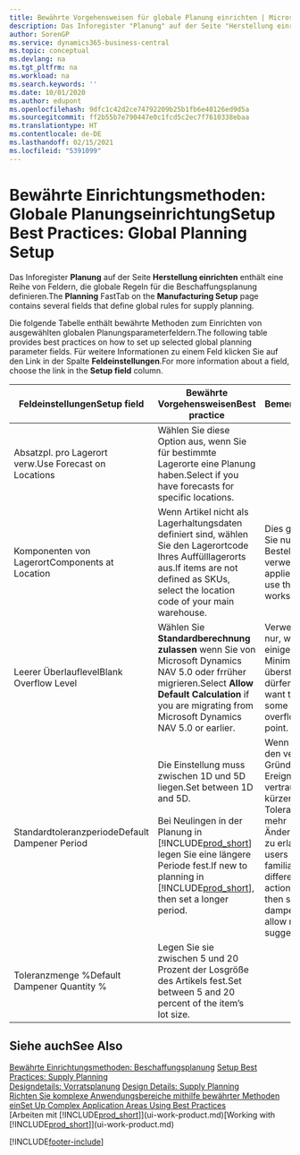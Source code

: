 ```yaml
---
title: Bewährte Vorgehensweisen für globale Planung einrichten | Microsoft Docs
description: Das Inforegister "Planung" auf der Seite "Herstellung einrichten" enthält eine Reihe von Feldern, die globale Regeln für die Beschaffungsplanung definieren.
author: SorenGP
ms.service: dynamics365-business-central
ms.topic: conceptual
ms.devlang: na
ms.tgt_pltfrm: na
ms.workload: na
ms.search.keywords: ''
ms.date: 10/01/2020
ms.author: edupont
ms.openlocfilehash: 9dfc1c42d2ce74792209b25b1fb6e48126ed9d5a
ms.sourcegitcommit: ff2b55b7e790447e0c1fcd5c2ec7f7610338ebaa
ms.translationtype: HT
ms.contentlocale: de-DE
ms.lasthandoff: 02/15/2021
ms.locfileid: "5391099"
---
```

# <a name="setup-best-practices-global-planning-setup"></a><span data-ttu-id="bc5d7-103">Bewährte Einrichtungsmethoden: Globale Planungseinrichtung</span><span class="sxs-lookup"><span data-stu-id="bc5d7-103">Setup Best Practices: Global Planning Setup</span></span>
<span data-ttu-id="bc5d7-104">Das Inforegister **Planung** auf der Seite **Herstellung einrichten** enthält eine Reihe von Feldern, die globale Regeln für die Beschaffungsplanung definieren.</span><span class="sxs-lookup"><span data-stu-id="bc5d7-104">The **Planning** FastTab on the **Manufacturing Setup** page contains several fields that define global rules for supply planning.</span></span>  

 <span data-ttu-id="bc5d7-105">Die folgende Tabelle enthält bewährte Methoden zum Einrichten von ausgewählten globalen Planungsparameterfeldern.</span><span class="sxs-lookup"><span data-stu-id="bc5d7-105">The following table provides best practices on how to set up selected global planning parameter fields.</span></span> <span data-ttu-id="bc5d7-106">Für weitere Informationen zu einem Feld klicken Sie auf den Link in der Spalte **Feldeinstellungen**.</span><span class="sxs-lookup"><span data-stu-id="bc5d7-106">For more information about a field, choose the link in the **Setup field** column.</span></span>  

|<span data-ttu-id="bc5d7-107">Feldeinstellungen</span><span class="sxs-lookup"><span data-stu-id="bc5d7-107">Setup field</span></span>|<span data-ttu-id="bc5d7-108">Bewährte Vorgehensweisen</span><span class="sxs-lookup"><span data-stu-id="bc5d7-108">Best practice</span></span>|<span data-ttu-id="bc5d7-109">Bemerkung</span><span class="sxs-lookup"><span data-stu-id="bc5d7-109">Comment</span></span>|  
|-----------------|-------------------|-------------|  
|<span data-ttu-id="bc5d7-110">Absatzpl. pro Lagerort verw.</span><span class="sxs-lookup"><span data-stu-id="bc5d7-110">Use Forecast on Locations</span></span>|<span data-ttu-id="bc5d7-111">Wählen Sie diese Option aus, wenn Sie für bestimmte Lagerorte eine Planung haben.</span><span class="sxs-lookup"><span data-stu-id="bc5d7-111">Select if you have forecasts for specific locations.</span></span>||  
|<span data-ttu-id="bc5d7-112">Komponenten von Lagerort</span><span class="sxs-lookup"><span data-stu-id="bc5d7-112">Components at Location</span></span>|<span data-ttu-id="bc5d7-113">Wenn Artikel nicht als Lagerhaltungsdaten definiert sind, wählen Sie den Lagerortcode Ihres Auffülllagerorts aus.</span><span class="sxs-lookup"><span data-stu-id="bc5d7-113">If items are not defined as SKUs, select the location code of your main warehouse.</span></span>|<span data-ttu-id="bc5d7-114">Dies gilt auch, wenn Sie nur den Bestellarbeitsblatt verwenden.</span><span class="sxs-lookup"><span data-stu-id="bc5d7-114">This also applies if you only use the requisition worksheet.</span></span>|  
|<span data-ttu-id="bc5d7-115">Leerer Überlauflevel</span><span class="sxs-lookup"><span data-stu-id="bc5d7-115">Blank Overflow Level</span></span>|<span data-ttu-id="bc5d7-116">Wählen Sie **Standardberechnung zulassen** wenn Sie von Microsoft Dynamics NAV 5.0 oder frrüher migrieren.</span><span class="sxs-lookup"><span data-stu-id="bc5d7-116">Select **Allow Default Calculation** if you are migrating from Microsoft Dynamics NAV 5.0 or earlier.</span></span>|<span data-ttu-id="bc5d7-117">Verwenden Sie dies nur, wenn alle oder einige Artikel den Minimalbestand übersteigen dürfen.</span><span class="sxs-lookup"><span data-stu-id="bc5d7-117">Use only if you want to allow all or some of your items to overflow the reorder point.</span></span>|  
|<span data-ttu-id="bc5d7-118">Standardtoleranzperiode</span><span class="sxs-lookup"><span data-stu-id="bc5d7-118">Default Dampener Period</span></span>|<span data-ttu-id="bc5d7-119">Die Einstellung muss zwischen 1D und 5D liegen.</span><span class="sxs-lookup"><span data-stu-id="bc5d7-119">Set between 1D and 5D.</span></span><br /><br /> <span data-ttu-id="bc5d7-120">Bei Neulingen in der Planung in [!INCLUDE[prod_short](includes/prod_short.md)] legen Sie eine längere Periode fest.</span><span class="sxs-lookup"><span data-stu-id="bc5d7-120">If new to planning in [!INCLUDE[prod_short](includes/prod_short.md)], then set a longer period.</span></span>|<span data-ttu-id="bc5d7-121">Wenn Benutzer mit den verschiedenen Gründen für Ereignismeldungen vertraut sind, dann kürzen Sie die Toleranzperiode, um mehr Änderungsvorschläge zu erlauben.</span><span class="sxs-lookup"><span data-stu-id="bc5d7-121">When users are more familiar with the different reasons for action messages, then shorten the dampener period to allow more change suggestions.</span></span>|  
|<span data-ttu-id="bc5d7-122">Toleranzmenge %</span><span class="sxs-lookup"><span data-stu-id="bc5d7-122">Default Dampener Quantity %</span></span>|<span data-ttu-id="bc5d7-123">Legen Sie sie zwischen 5 und 20 Prozent der Losgröße des Artikels fest.</span><span class="sxs-lookup"><span data-stu-id="bc5d7-123">Set between 5 and 20 percent of the item’s lot size.</span></span>||  

## <a name="see-also"></a><span data-ttu-id="bc5d7-124">Siehe auch</span><span class="sxs-lookup"><span data-stu-id="bc5d7-124">See Also</span></span>  
 <span data-ttu-id="bc5d7-125">[Bewährte Einrichtungsmethoden: Beschaffungsplanung](setup-best-practices-supply-planning.md) </span><span class="sxs-lookup"><span data-stu-id="bc5d7-125">[Setup Best Practices: Supply Planning](setup-best-practices-supply-planning.md) </span></span>  
 <span data-ttu-id="bc5d7-126">[Designdetails: Vorratsplanung](design-details-supply-planning.md) </span><span class="sxs-lookup"><span data-stu-id="bc5d7-126">[Design Details: Supply Planning](design-details-supply-planning.md) </span></span>  
 [<span data-ttu-id="bc5d7-127">Richten Sie komplexe Anwendungsbereiche mithilfe bewährter Methoden ein</span><span class="sxs-lookup"><span data-stu-id="bc5d7-127">Set Up Complex Application Areas Using Best Practices</span></span>](set-up-complex-application-areas-using-best-practices.md)  
 <span data-ttu-id="bc5d7-128">[Arbeiten mit [!INCLUDE[prod_short](includes/prod_short.md)]](ui-work-product.md)</span><span class="sxs-lookup"><span data-stu-id="bc5d7-128">[Working with [!INCLUDE[prod_short](includes/prod_short.md)]](ui-work-product.md)</span></span>


[!INCLUDE[footer-include](includes/footer-banner.md)]